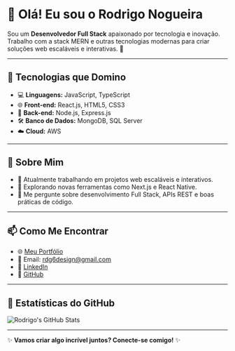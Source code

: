 # 👋 Olá! Eu sou o Rodrigo Nogueira 

Sou um **Desenvolvedor Full Stack** apaixonado por tecnologia e inovação. Trabalho com a stack MERN e outras tecnologias modernas para criar soluções web escaláveis e interativas. 🚀

---

## 🔧 **Tecnologias que Domino**
- 💻 **Linguagens:** JavaScript, TypeScript  
- 🌐 **Front-end:** React.js, HTML5, CSS3  
- 🔧 **Back-end:** Node.js, Express.js  
- 🛠️ **Banco de Dados:** MongoDB, SQL Server  
- ☁️ **Cloud:** AWS  

---

## 🌟 **Sobre Mim**
- 🔭 Atualmente trabalhando em projetos web escaláveis e interativos.  
- 🌱 Explorando novas ferramentas como Next.js e React Native.  
- 💬 Me pergunte sobre desenvolvimento Full Stack, APIs REST e boas práticas de código.  

---

## 📫 **Como Me Encontrar**
- 🌐 [Meu Portfólio](https://portfolioweb2023.netlify.app)  
- 📧 Email: [rdg6design@gmail.com](mailto:rdg6design@gmail.com)  
- 💼 [LinkedIn](https://linkedin.com/in/rodinogueira)  
- 🐙 [GitHub](https://github.com/rodinogueira)  

---

## 🎯 **Estatísticas do GitHub**
![Rodrigo's GitHub Stats](https://github-readme-stats.vercel.app/api?username=rodinogueira&show_icons=true&theme=radical) 

---

✨ **Vamos criar algo incrível juntos? Conecte-se comigo!** ✨
